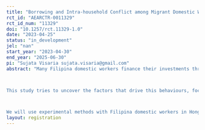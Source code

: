 ```yaml
---
title: "Borrowing and Intra-household Conflict among Migrant Domestic Workers in Hong Kong"
rct_id: "AEARCTR-0011329"
rct_id_num: "11329"
doi: "10.1257/rct.11329-1.0"
date: "2023-04-25"
status: "in_development"
jel: "nan"
start_year: "2023-04-30"
end_year: "2025-06-30"
pi: "Sujata Visaria sujata.visaria@gmail.com"
abstract: "Many Filipina domestic workers finance their investments through loans from Hong Kong moneylenders, taking on the responsibility of expensive repayment installments and the risk of severe penalties in case of default. 

This study tries to uncover the factors that drive this behaviours, focusing on migrants' lack of control over expenses. In particular it examines the role of family relationships and the financial discipline that loans provide. 

We will use experimental methods with Filipina domestic workers in Hong Kong to generate data that will allow us to examine the mechanisms underlying their financial choices. "
layout: registration
---
```


